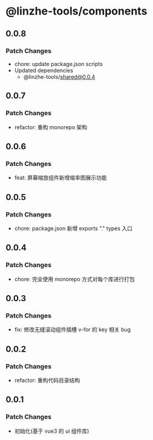 # @linzhe-tools/components

## 0.0.8

### Patch Changes

- chore: update package.json scripts
- Updated dependencies
  - @linzhe-tools/shared@0.0.4

## 0.0.7

### Patch Changes

- refactor: 重构 monorepo 架构

## 0.0.6

### Patch Changes

- feat: 屏幕缩放组件新增缩率图展示功能

## 0.0.5

### Patch Changes

- chore: package.json 新增 exports "." types 入口

## 0.0.4

### Patch Changes

- chore: 完全使用 monorepo 方式对每个库进行打包

## 0.0.3

### Patch Changes

- fix: 修改无缝滚动组件插槽 v-for 的 key 相关 bug

## 0.0.2

### Patch Changes

- refactor: 重构代码目录结构

## 0.0.1

### Patch Changes

- 初始化(基于 vue3 的 ui 组件库)
